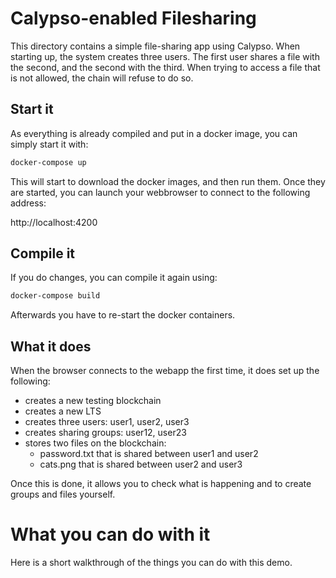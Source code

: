 # Calypso-enabled Filesharing

This directory contains a simple file-sharing app using Calypso.
When starting up, the system creates three users.
The first user shares a file with the second, and the second with the third.
When trying to access a file that is not allowed, the chain will refuse to do so.

## Start it

As everything is already compiled and put in a docker image, you can simply start it with:

```bash
docker-compose up
```

This will start to download the docker images, and then run them.
Once they are started, you can launch your webbrowser to connect to the following address:

http://localhost:4200

## Compile it

If you do changes, you can compile it again using:

```bash
docker-compose build
```

Afterwards you have to re-start the docker containers.

## What it does

When the browser connects to the webapp the first time, it does set up the following:

- creates a new testing blockchain
- creates a new LTS
- creates three users: user1, user2, user3
- creates sharing groups: user12, user23
- stores two files on the blockchain:
  - password.txt that is shared between user1 and user2
  - cats.png that is shared between user2 and user3

Once this is done, it allows you to check what is happening and to create groups and files yourself.

# What you can do with it

Here is a short walkthrough of the things you can do with this demo.

## 
